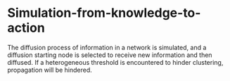 # Simulation-from-knowledge-to-action
The diffusion process of information in a network is simulated, and a diffusion starting node is selected to receive new information and then diffused. If a heterogeneous threshold is encountered to hinder clustering, propagation will be hindered.
